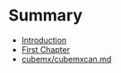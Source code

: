 # Summary

* [Introduction](README.md)
* [First Chapter](chapter1.md)
* [cubemx/cubemxcan.md](/cubemx/cubemxcan.md)

